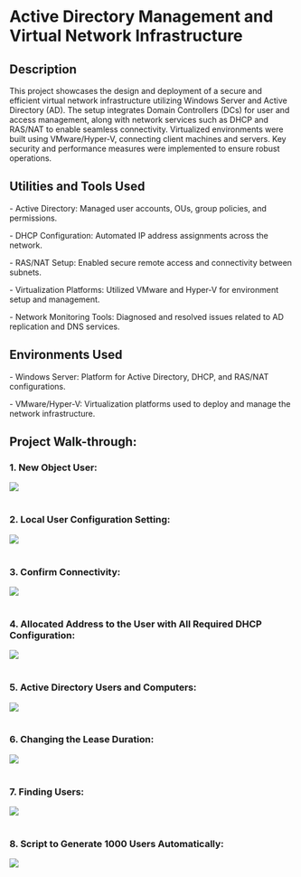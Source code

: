 <h1>Active Directory Management and Virtual Network Infrastructure</h1> 

<h2>Description</h2> 
This project showcases the design and deployment of a secure and efficient virtual network infrastructure utilizing Windows Server and Active Directory (AD). The setup integrates Domain Controllers (DCs) for user and access management, along with network services such as DHCP and RAS/NAT to enable seamless connectivity. Virtualized environments were built using VMware/Hyper-V, connecting client machines and servers. Key security and performance measures were implemented to ensure robust operations. 

<h2>Utilities and Tools Used</h2>
<p> - Active Directory: Managed user accounts, OUs, group policies, and permissions.</p>
<p> - DHCP Configuration: Automated IP address assignments across the network.</p>
<p> - RAS/NAT Setup: Enabled secure remote access and connectivity between subnets.</p>
<p> - Virtualization Platforms: Utilized VMware and Hyper-V for environment setup and management.</p>
<p> - Network Monitoring Tools: Diagnosed and resolved issues related to AD replication and DNS services.</p>

<h2>Environments Used</h2> 
<p> - Windows Server: Platform for Active Directory, DHCP, and RAS/NAT configurations. </p> 
<p> - VMware/Hyper-V: Virtualization platforms used to deploy and manage the network infrastructure. </p>

<h2>Project Walk-through:</h2> 
<p align="center"> 
    <h3>1. New Object User:</h3> 
    <img src="https://imgur.com/obPdDZP.png"/><br/> <br/> 
    
  <h3>2. Local User Configuration Setting:</h3> 
    <img src="https://imgur.com/nEB1KX0.png"/><br/> <br/> 
    
  <h3>3. Confirm Connectivity:</h3> 
    <img src="https://imgur.com/EH3imOU.png"/><br/> <br/> 
    
  <h3>4. Allocated Address to the User with All Required DHCP Configuration:</h3> 
    <img src="https://imgur.com/l78L3VT.png"/><br/> <br/> 
    
  <h3>5. Active Directory Users and Computers:</h3> 
    <img src="https://imgur.com/lQsdrg7.png"/><br/> <br/> 
    
   <h3>6. Changing the Lease Duration:</h3> 
    <img src="https://imgur.com/hx0jpCG.png"/><br/> <br/> 
    
  <h3>7. Finding Users:</h3> 
    <img src="https://imgur.com/0O1H83b.png"/><br/> <br/> 
    
  <h3>8. Script to Generate 1000 Users Automatically:</h3> 
    <img src="https://imgur.com/ENvHTEA.png"/><br/> <br/> 
</p>
